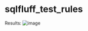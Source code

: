 # sqlfluff_test_rules

Results:
![image](https://github.com/HaoyangCanva/sqlfluff_test_rules/assets/137122252/a2e33392-5aa9-4798-907b-228731dff82a)
